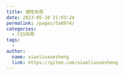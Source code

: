 ```yaml
---
title: 弹性布局
date: 2023-05-10 21:03:24
permalink: /pages/5a8974/
categories:
  - CSS布局
tags:
  - 
author: 
  name: xiaoliuxuesheng
  link: https://gitee.com/xiaoliuxuesheng
---
```

